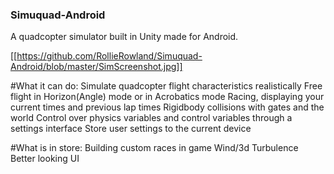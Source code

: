 ### Simuquad-Android
A quadcopter simulator built in Unity made for Android.

[[https://github.com/RollieRowland/Simuquad-Android/blob/master/SimScreenshot.jpg]]

#What it can do:
Simulate quadcopter flight characteristics realistically
Free flight in Horizon(Angle) mode or in Acrobatics mode
Racing, displaying your current times and previous lap times
Rigidbody collisions with gates and the world
Control over physics variables and control variables through a settings interface
Store user settings to the current device

#What is in store:
Building custom races in game
Wind/3d Turbulence
Better looking UI
